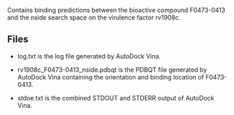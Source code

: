 Contains binding predictions between the bioactive compound F0473-0413 and the nside search space on the virulence factor rv1908c.

## Files

- log.txt is the log file generated by AutoDock Vina.

- rv1908c_F0473-0413_nside.pdbqt is the PDBQT file generated by AutoDock Vina containing the orientation and binding location of F0473-0413.

- stdoe.txt is the combined STDOUT and STDERR output of AutoDock Vina.

